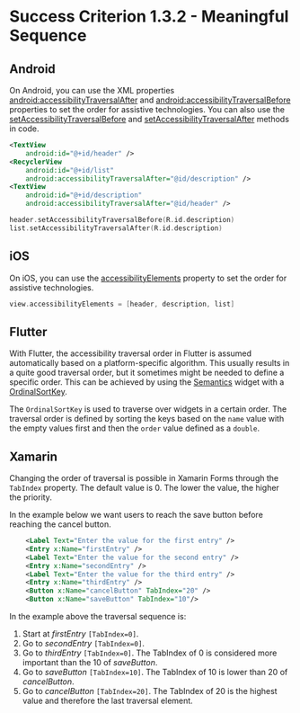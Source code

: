 # Success Criterion 1.3.2 - Meaningful Sequence
## Android

On Android, you can use the XML properties [android:accessibilityTraversalAfter](https://developer.android.com/reference/android/view/View#attr_android:accessibilityTraversalAfter) and [android:accessibilityTraversalBefore](accessibilityTraversalBefore) properties to set the order for assistive technologies. You can also use the [setAccessibilityTraversalBefore](https://developer.android.com/reference/android/view/View#setAccessibilityTraversalBefore(int)) and [setAccessibilityTraversalAfter](https://developer.android.com/reference/android/view/View#setAccessibilityTraversalAfter(int)) methods in code.

```xml
<TextView
    android:id="@+id/header" />
<RecyclerView
    android:id="@+id/list"
    android:accessibilityTraversalAfter="@id/description" />
<TextView
    android:id="@+id/description"
    android:accessibilityTraversalAfter="@id/header" />
```

```kotlin
header.setAccessibilityTraversalBefore(R.id.description)
list.setAccessibilityTraversalAfter(R.id.description)
```
## iOS

On iOS, you can use the [accessibilityElements](https://developer.apple.com/documentation/objectivec/nsobject/1615147-accessibilityelements) property to set the order for assistive technologies.

```swift
view.accessibilityElements = [header, description, list]
```
## Flutter

With Flutter, the accessibility traversal order in Flutter is assumed automatically based on a platform-specific algorithm. This usually results in a quite good traversal order, but it sometimes might be needed to define a specific order. This can be achieved by using the [Semantics](https://api.flutter.dev/flutter/widgets/Semantics-class.html) widget with a [OrdinalSortKey](https://api.flutter.dev/flutter/semantics/OrdinalSortKey-class.html).

The `OrdinalSortKey` is used to traverse over widgets in a certain order. The traversal order is defined by sorting the keys based on the `name` value with the empty values first and then the `order` value defined as a `double`.  
## Xamarin

Changing the order of traversal is possible in Xamarin Forms through the `TabIndex` property. The default value is 0. The lower the value, the higher the priority.

In the example below we want users to reach the save button before reaching the cancel button.

```xml
    <Label Text="Enter the value for the first entry" />
    <Entry x:Name="firstEntry" />
    <Label Text="Enter the value for the second entry" />
    <Entry x:Name="secondEntry" />
    <Label Text="Enter the value for the third entry" />
    <Entry x:Name="thirdEntry" />
    <Button x:Name="cancelButton" TabIndex="20" />
    <Button x:Name="saveButton" TabIndex="10"/>
```

In the example above the traversal sequence is:

1. Start at *firstEntry* `[TabIndex=0]`.
2. Go to *secondEntry* `[TabIndex=0]`.
3. Go to *thirdEntry* `[TabIndex=0]`. The TabIndex of 0 is considered more important than the 10 of *saveButton*.
4. Go to *saveButton* `[TabIndex=10]`. The TabIndex of 10 is lower than 20 of *cancelButton*.
5. Go to *cancelButton* `[TabIndex=20]`. The TabIndex of 20 is the highest value and therefore the last traversal element.
